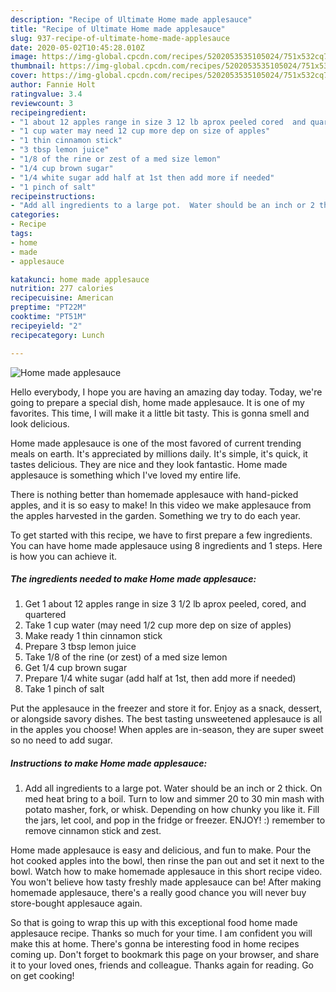 ```yaml
---
description: "Recipe of Ultimate Home made applesauce"
title: "Recipe of Ultimate Home made applesauce"
slug: 937-recipe-of-ultimate-home-made-applesauce
date: 2020-05-02T10:45:28.010Z
image: https://img-global.cpcdn.com/recipes/5202053535105024/751x532cq70/home-made-applesauce-recipe-main-photo.jpg
thumbnail: https://img-global.cpcdn.com/recipes/5202053535105024/751x532cq70/home-made-applesauce-recipe-main-photo.jpg
cover: https://img-global.cpcdn.com/recipes/5202053535105024/751x532cq70/home-made-applesauce-recipe-main-photo.jpg
author: Fannie Holt
ratingvalue: 3.4
reviewcount: 3
recipeingredient:
- "1 about 12 apples range in size 3 12 lb aprox peeled cored  and quartered"
- "1 cup water may need 12 cup more dep on size of apples"
- "1 thin cinnamon stick"
- "3 tbsp lemon juice"
- "1/8 of the rine or zest of a med size lemon"
- "1/4 cup brown sugar"
- "1/4 white sugar add half at 1st then add more if needed"
- "1 pinch of salt"
recipeinstructions:
- "Add all ingredients to a large pot.  Water should be an inch or 2 thick.  On med heat bring to a boil.    Turn to low and simmer 20 to 30 min    mash with potato masher, fork, or whisk.  Depending on how chunky you like it. Fill the jars, let cool, and pop in the fridge or freezer. ENJOY! :) remember to remove cinnamon stick and zest."
categories:
- Recipe
tags:
- home
- made
- applesauce

katakunci: home made applesauce 
nutrition: 277 calories
recipecuisine: American
preptime: "PT22M"
cooktime: "PT51M"
recipeyield: "2"
recipecategory: Lunch

---
```



![Home made applesauce](https://img-global.cpcdn.com/recipes/5202053535105024/751x532cq70/home-made-applesauce-recipe-main-photo.jpg)

Hello everybody, I hope you are having an amazing day today. Today, we're going to prepare a special dish, home made applesauce. It is one of my favorites. This time, I will make it a little bit tasty. This is gonna smell and look delicious.

Home made applesauce is one of the most favored of current trending meals on earth. It's appreciated by millions daily. It's simple, it's quick, it tastes delicious. They are nice and they look fantastic. Home made applesauce is something which I've loved my entire life.

There is nothing better than homemade applesauce with hand-picked apples, and it is so easy to make! In this video we make applesauce from the apples harvested in the garden. Something we try to do each year.


To get started with this recipe, we have to first prepare a few ingredients. You can have home made applesauce using 8 ingredients and 1 steps. Here is how you can achieve it.

<!--inarticleads1-->

##### The ingredients needed to make Home made applesauce:

1. Get 1 about 12 apples range in size 3 1/2 lb aprox peeled, cored,  and quartered
1. Take 1 cup water (may need 1/2 cup more dep on size of apples)
1. Make ready 1 thin cinnamon stick
1. Prepare 3 tbsp lemon juice
1. Take 1/8 of the rine (or zest) of a med size lemon
1. Get 1/4 cup brown sugar
1. Prepare 1/4 white sugar (add half at 1st, then add more if needed)
1. Take 1 pinch of salt


Put the applesauce in the freezer and store it for. Enjoy as a snack, dessert, or alongside savory dishes. The best tasting unsweetened applesauce is all in the apples you choose! When apples are in-season, they are super sweet so no need to add sugar. 

<!--inarticleads2-->

##### Instructions to make Home made applesauce:

1. Add all ingredients to a large pot.  Water should be an inch or 2 thick.  On med heat bring to a boil.    Turn to low and simmer 20 to 30 min    mash with potato masher, fork, or whisk.  Depending on how chunky you like it. Fill the jars, let cool, and pop in the fridge or freezer. ENJOY! :) remember to remove cinnamon stick and zest.


Home made applesauce is easy and delicious, and fun to make. Pour the hot cooked apples into the bowl, then rinse the pan out and set it next to the bowl. Watch how to make homemade applesauce in this short recipe video. You won&#39;t believe how tasty freshly made applesauce can be! After making homemade applesauce, there&#39;s a really good chance you will never buy store-bought applesauce again. 

So that is going to wrap this up with this exceptional food home made applesauce recipe. Thanks so much for your time. I am confident you will make this at home. There's gonna be interesting food in home recipes coming up. Don't forget to bookmark this page on your browser, and share it to your loved ones, friends and colleague. Thanks again for reading. Go on get cooking!
